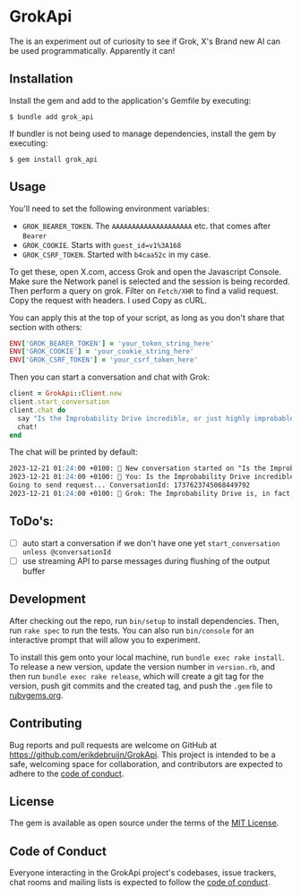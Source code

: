 # GrokApi

The is an experiment out of curiosity to see if Grok, X's Brand new AI can be used programmatically. Apparently it can!

## Installation

Install the gem and add to the application's Gemfile by executing:

    $ bundle add grok_api

If bundler is not being used to manage dependencies, install the gem by executing:

    $ gem install grok_api

## Usage
You'll need to set the following environment variables:
 - `GROK_BEARER_TOKEN`. The `AAAAAAAAAAAAAAAAAAAA` etc. that comes after `Bearer`
 - `GROK_COOKIE`. Starts with `guest_id=v1%3A168`
 - `GROK_CSRF_TOKEN`. Started with `b4caa52c` in my case.

To get these, open X.com, access Grok and open the Javascript Console. Make sure the Network panel is selected and the session is being recorded.
Then perform a query on grok. Filter on `Fetch/XHR` to find a valid request. Copy the request with headers. I used Copy as cURL.

You can apply this at the top of your script, as long as you don't share that section with others:
```ruby
ENV['GROK_BEARER_TOKEN'] = 'your_token_string_here'
ENV['GROK_COOKIE'] = 'your_cookie_string_here'
ENV['GROK_CSRF_TOKEN'] = 'your_csrf_token_here'
```

Then you can start a conversation and chat with Grok:
```ruby
client = GrokApi::Client.new
client.start_conversation
client.chat do
  say "Is the Improbability Drive incredible, or just highly improbable?"
  chat!
end
```

The chat will be printed by default:
```md
2023-12-21 01:24:00 +0100: 💬 New conversation started on "Is the Improbability Drive incredible, or just hig"
2023-12-21 01:24:00 +0100: 💬 You: Is the Improbability Drive incredible, or just highly improbable?
Going to send request... ConversationId: 1737623745068449792
2023-12-21 01:24:00 +0100: 🤖 Grok: The Improbability Drive is, in fact, incredibly improbable. It's so improbable that it's almost impossible, which is what makes it so incredible. It's like finding a functioning smartphone in a pile of rocks - highly improbable, yet quite incredible if it actually happens.
```

## ToDo's:
- [ ] auto start a conversation if we don't have one yet `start_conversation unless @conversationId`
- [ ] use streaming API to parse messages during flushing of the output buffer

## Development

After checking out the repo, run `bin/setup` to install dependencies. Then, run `rake spec` to run the tests. You can also run `bin/console` for an interactive prompt that will allow you to experiment.

To install this gem onto your local machine, run `bundle exec rake install`. To release a new version, update the version number in `version.rb`, and then run `bundle exec rake release`, which will create a git tag for the version, push git commits and the created tag, and push the `.gem` file to [rubygems.org](https://rubygems.org).

## Contributing

Bug reports and pull requests are welcome on GitHub at https://github.com/erikdebruijn/GrokApi. This project is intended to be a safe, welcoming space for collaboration, and contributors are expected to adhere to the [code of conduct](https://github.com/[USERNAME]/GrokApi/blob/main/CODE_OF_CONDUCT.md).

## License

The gem is available as open source under the terms of the [MIT License](https://opensource.org/licenses/MIT).

## Code of Conduct

Everyone interacting in the GrokApi project's codebases, issue trackers, chat rooms and mailing lists is expected to follow the [code of conduct](https://github.com/[USERNAME]/GrokApi/blob/main/CODE_OF_CONDUCT.md).
